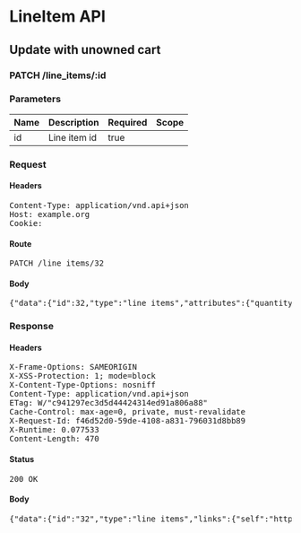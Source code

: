 # LineItem API

## Update with unowned cart

### PATCH /line_items/:id

### Parameters

| Name | Description | Required | Scope |
|------|-------------|----------|-------|
| id | Line item id | true |  |

### Request

#### Headers

<pre>Content-Type: application/vnd.api+json
Host: example.org
Cookie: </pre>

#### Route

<pre>PATCH /line_items/32</pre>

#### Body

<pre>{"data":{"id":32,"type":"line_items","attributes":{"quantity":2}}}</pre>

### Response

#### Headers

<pre>X-Frame-Options: SAMEORIGIN
X-XSS-Protection: 1; mode=block
X-Content-Type-Options: nosniff
Content-Type: application/vnd.api+json
ETag: W/&quot;c941297ec3d5d44424314ed91a806a88&quot;
Cache-Control: max-age=0, private, must-revalidate
X-Request-Id: f46d52d0-59de-4108-a831-796031d8bb89
X-Runtime: 0.077533
Content-Length: 470</pre>

#### Status

<pre>200 OK</pre>

#### Body

<pre>{"data":{"id":"32","type":"line_items","links":{"self":"http://example.org/line_items/32"},"attributes":{"cart_id":50,"sale_price":"5.0","list_price":"5.0","quantity":2,"created_at":"2018-01-17T19:36:07.140Z","updated_at":"2018-01-17T19:36:07.173Z","source_id":35,"source_type":"Item","source_sku":"IMASKU","options":{}},"relationships":{"cart":{"links":{"self":"http://example.org/line_items/32/relationships/cart","related":"http://example.org/line_items/32/cart"}}}}}</pre>
